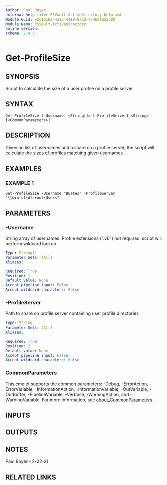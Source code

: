 ```yaml
---
Author: Paul Boyer
external help file: PSVault-ActiveDirectory-help.xml
Module Guid: e2c161b8-4a26-4110-8a3d-4546ef655d80
Module Name: PSVault-ActiveDirectory
online version:
schema: 2.0.0
---
```


# Get-ProfileSize

## SYNOPSIS
Script to calculate the size of a user profile on a profile server

## SYNTAX

```
Get-ProfileSize [-Username] <String[]> [-ProfileServer] <String> [<CommonParameters>]
```

## DESCRIPTION
Given an list of usernames and a share on a profile server, the script will calculate the sizes of profiles matching given usernames

## EXAMPLES

### EXAMPLE 1
```
Get-ProfileSize -Username "BGates" -ProfileServer "\\winfs1\dfsroot\Users"
```

## PARAMETERS

### -Username
String array of usernames.
Profile extensions (".v6") not required, script will perform wildcard lookup

```yaml
Type: String[]
Parameter Sets: (All)
Aliases:

Required: True
Position: 1
Default value: None
Accept pipeline input: False
Accept wildcard characters: False
```

### -ProfileServer
Path to share on profile server containing user profile directories

```yaml
Type: String
Parameter Sets: (All)
Aliases:

Required: True
Position: 2
Default value: None
Accept pipeline input: False
Accept wildcard characters: False
```

### CommonParameters
This cmdlet supports the common parameters: -Debug, -ErrorAction, -ErrorVariable, -InformationAction, -InformationVariable, -OutVariable, -OutBuffer, -PipelineVariable, -Verbose, -WarningAction, and -WarningVariable. For more information, see [about_CommonParameters](http://go.microsoft.com/fwlink/?LinkID=113216).

## INPUTS

## OUTPUTS

## NOTES
Paul Boyer - 2-22-21

## RELATED LINKS
